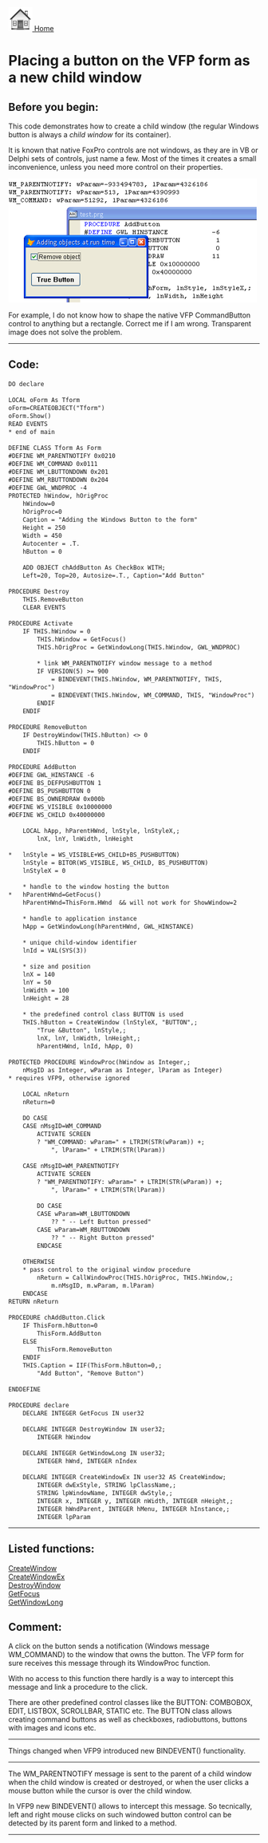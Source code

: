 [<img src="../images/home.png"> Home ](https://github.com/VFPX/Win32API)  

# Placing a button on the VFP form as a new child window

## Before you begin:
This code demonstrates how to create a child window (the regular Windows button is always a *child window* for its container).   

It is known that native FoxPro controls are not windows, as they are in VB or Delphi sets of controls, just name a few. Most of the times it creates a small inconvenience, unless you need more control on their properties.   

![](../images/truebutton.png)  

For example, I do not know how to shape the native VFP CommandButton control to anything but a rectangle. Correct me if I am wrong. Transparent image does not solve the problem.  
  
***  


## Code:
```foxpro  
DO declare

LOCAL oForm As Tform
oForm=CREATEOBJECT("Tform")
oForm.Show()
READ EVENTS
* end of main

DEFINE CLASS Tform As Form
#DEFINE WM_PARENTNOTIFY 0x0210
#DEFINE WM_COMMAND 0x0111
#DEFINE WM_LBUTTONDOWN 0x201
#DEFINE WM_RBUTTONDOWN 0x204
#DEFINE GWL_WNDPROC -4
PROTECTED hWindow, hOrigProc
	hWindow=0
	hOrigProc=0
	Caption = "Adding the Windows Button to the form"
	Height = 250
	Width = 450
	Autocenter = .T.
	hButton = 0

	ADD OBJECT chAddButton As CheckBox WITH;
	Left=20, Top=20, Autosize=.T., Caption="Add Button"

PROCEDURE Destroy
	THIS.RemoveButton
	CLEAR EVENTS

PROCEDURE Activate
	IF THIS.hWindow = 0
		THIS.hWindow = GetFocus()
		THIS.hOrigProc = GetWindowLong(THIS.hWindow, GWL_WNDPROC)

		* link WM_PARENTNOTIFY window message to a method
		IF VERSION(5) >= 900
			= BINDEVENT(THIS.hWindow, WM_PARENTNOTIFY, THIS, "WindowProc")
			= BINDEVENT(THIS.hWindow, WM_COMMAND, THIS, "WindowProc")
		ENDIF
	ENDIF

PROCEDURE RemoveButton
	IF DestroyWindow(THIS.hButton) <> 0
		THIS.hButton = 0
	ENDIF

PROCEDURE AddButton
#DEFINE GWL_HINSTANCE -6
#DEFINE BS_DEFPUSHBUTTON 1
#DEFINE BS_PUSHBUTTON 0
#DEFINE BS_OWNERDRAW 0x000b
#DEFINE WS_VISIBLE 0x10000000
#DEFINE WS_CHILD 0x40000000

	LOCAL hApp, hParentHWnd, lnStyle, lnStyleX,;
		lnX, lnY, lnWidth, lnHeight
	
*	lnStyle = WS_VISIBLE+WS_CHILD+BS_PUSHBUTTON)
	lnStyle = BITOR(WS_VISIBLE, WS_CHILD, BS_PUSHBUTTON)
	lnStyleX = 0

	* handle to the window hosting the button
*	hParentHWnd=GetFocus()
	hParentHWnd=ThisForm.HWnd  && will not work for ShowWindow=2
	
	* handle to application instance
	hApp = GetWindowLong(hParentHWnd, GWL_HINSTANCE)
	
	* unique child-window identifier
	lnId = VAL(SYS(3))
	
	* size and position
	lnX = 140
	lnY = 50
	lnWidth = 100
	lnHeight = 28
	
	* the predefined control class BUTTON is used
	THIS.hButton = CreateWindow (lnStyleX, "BUTTON",;
		"True &Button", lnStyle,;
		lnX, lnY, lnWidth, lnHeight,;
		hParentHWnd, lnId, hApp, 0)

PROTECTED PROCEDURE WindowProc(hWindow as Integer,;
	nMsgID as Integer, wParam as Integer, lParam as Integer)
* requires VFP9, otherwise ignored

	LOCAL nReturn
	nReturn=0
	
	DO CASE
	CASE nMsgID=WM_COMMAND
		ACTIVATE SCREEN
		? "WM_COMMAND: wParam=" + LTRIM(STR(wParam)) +;
			", lParam=" + LTRIM(STR(lParam))

	CASE nMsgID=WM_PARENTNOTIFY
		ACTIVATE SCREEN
		? "WM_PARENTNOTIFY: wParam=" + LTRIM(STR(wParam)) +;
			", lParam=" + LTRIM(STR(lParam))
		
		DO CASE
		CASE wParam=WM_LBUTTONDOWN
			?? " -- Left Button pressed"
		CASE wParam=WM_RBUTTONDOWN
			?? " -- Right Button pressed"
		ENDCASE
		
	OTHERWISE
	* pass control to the original window procedure
		nReturn = CallWindowProc(THIS.hOrigProc, THIS.hWindow,;
			m.nMsgID, m.wParam, m.lParam)
	ENDCASE
RETURN nReturn

PROCEDURE chAddButton.Click
	IF ThisForm.hButton=0
		ThisForm.AddButton
	ELSE
		ThisForm.RemoveButton
	ENDIF
	THIS.Caption = IIF(ThisForm.hButton=0,;
		"Add Button", "Remove Button")

ENDDEFINE

PROCEDURE declare
	DECLARE INTEGER GetFocus IN user32

	DECLARE INTEGER DestroyWindow IN user32;
		INTEGER hWindow

	DECLARE INTEGER GetWindowLong IN user32;
		INTEGER hWnd, INTEGER nIndex

	DECLARE INTEGER CreateWindowEx IN user32 AS CreateWindow;
		INTEGER dwExStyle, STRING lpClassName,;
		STRING lpWindowName, INTEGER dwStyle,;
		INTEGER x, INTEGER y, INTEGER nWidth, INTEGER nHeight,;
		INTEGER hWndParent, INTEGER hMenu, INTEGER hInstance,;
		INTEGER lpParam  
```  
***  


## Listed functions:
[CreateWindow](../libraries/user32/CreateWindow.md)  
[CreateWindowEx](../libraries/user32/CreateWindowEx.md)  
[DestroyWindow](../libraries/user32/DestroyWindow.md)  
[GetFocus](../libraries/user32/GetFocus.md)  
[GetWindowLong](../libraries/user32/GetWindowLong.md)  

## Comment:
A click on the button sends a notification (Windows message WM_COMMAND) to the window that owns the button. The VFP form for sure receives this message through its WindowProc function.  
  
With no access to this function there hardly is a way to intercept this message and link a procedure to the click.  
  
There are other predefined control classes like the BUTTON: COMBOBOX, EDIT, LISTBOX, SCROLLBAR, STATIC etc. The BUTTON class allows creating command buttons as well as checkboxes, radiobuttons, buttons with images and icons etc.  
  
* * *  
Things changed when VFP9 introduced new BINDEVENT() functionality.  
  
* * *  
The WM_PARENTNOTIFY message is sent to the parent of a child window when the child window is created or destroyed, or when the user clicks a mouse button while the cursor is over the child window.  
  
In VFP9 new BINDEVENT() allows to intercept this message. So tecnically, left and right mouse clicks on such windowed button control can be detected by its parent form and linked to a method.  
  
***  

